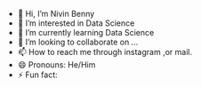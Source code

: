 - 👋 Hi, I’m Nivin Benny
- 👀 I’m interested in Data Science
- 🌱 I’m currently learning Data Science 
- 💞️ I’m looking to collaborate on ...
- 📫 How to reach me through instagram ,or mail.
- 😄 Pronouns: He/Him
- ⚡ Fun fact: 

<!---
Nivin24/Nivin24 is a ✨ special ✨ repository because its `README.md` (this file) appears on your GitHub profile.
You can click the Preview link to take a look at your changes.
--->
